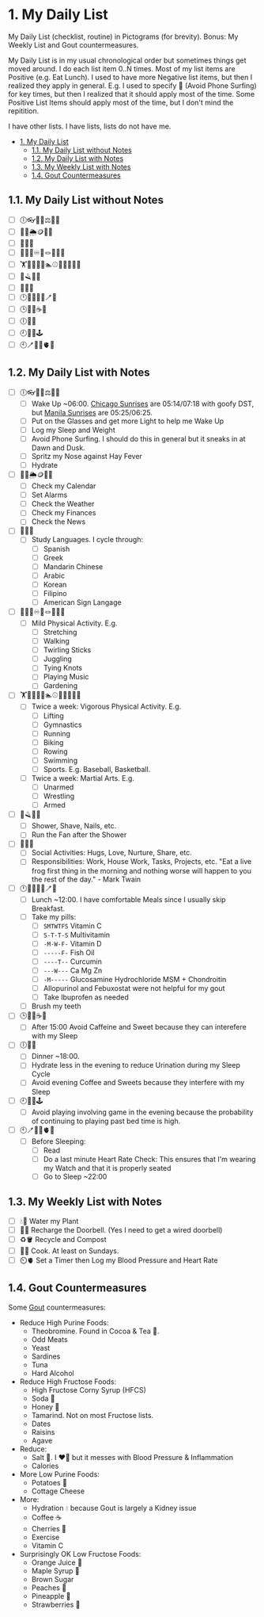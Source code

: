 # 1. My Daily List

My Daily List (checklist, routine) in Pictograms (for brevity). Bonus: My Weekly List and Gout countermeasures.

My Daily List is in my usual chronological order but sometimes things get moved around. I do each list item 0..N times. Most of my list items are Positive (e.g. Eat Lunch). I used to have more Negative list items, but then I realized they apply in general. E.g. I used to specify 📵 (Avoid Phone Surfing) for key times, but then I realized that it should apply most of the time. Some Positive List Items should apply most of the time, but I don't mind the repitition.

I have other lists. I have lists, lists do not have me.

- [1. My Daily List](#1-my-daily-list)
  - [1.1. My Daily List without Notes](#11-my-daily-list-without-notes)
  - [1.2. My Daily List with Notes](#12-my-daily-list-with-notes)
  - [1.3. My Weekly List with Notes](#13-my-weekly-list-with-notes)
  - [1.4. Gout Countermeasures](#14-gout-countermeasures)

## 1.1. My Daily List without Notes

- [ ] 🕕👓🔆😴⚖️👃💧
- [ ] 📆⏰🌦️🪙📰💧
- [ ] 🦉🤟💧
- [ ] 🖖🚶🏽♾️🤹🪢🎵🌱💧
- [ ] 🏋️🤸🏃🚴🚣🏊⚾🏀✊🤼🤺💧
- [ ] 🚿🪒💨💧
- [ ] 🤗🐸💧
- [ ] 🕛🤗🍴💧💊🪥💧
- [ ] 🕒🤗🚫☕🍬
- [ ] 🕕🤗🍴
- [ ] 🕘🤗🚫🕹️
- [ ] 🕙🪥🤗📖🫀😴

## 1.2. My Daily List with Notes

- [ ] 🕕👓🔆😴⚖️👃💧
  - [ ] Wake Up ~06:00. [Chicago Sunrises](https://www.timeanddate.com/sun/usa/chicago) are 05:14/07:18 with goofy DST, but [Manila Sunrises](https://www.timeanddate.com/sun/philippines/manila) are 05:25/06:25.
  - [ ] Put on the Glasses and get more Light to help me Wake Up
  - [ ] Log my Sleep and Weight
  - [ ] Avoid Phone Surfing. I should do this in general but it sneaks in at Dawn and Dusk.
  - [ ] Spritz my Nose against Hay Fever
  - [ ] Hydrate
- [ ] 📆⏰🌦️🪙📰💧
  - [ ] Check my Calendar
  - [ ] Set Alarms
  - [ ] Check the Weather
  - [ ] Check my Finances
  - [ ] Check the News
- [ ] 🦉🤟💧
  - [ ] Study Languages. I cycle through:
    - [ ] Spanish
    - [ ] Greek
    - [ ] Mandarin Chinese
    - [ ] Arabic
    - [ ] Korean
    - [ ] Filipino
    - [ ] American Sign Langage
- [ ] 🖖🚶🏽♾️🤹🪢🎵🌱💧
  - [ ] Mild Physical Activity. E.g.
    - [ ] Stretching
    - [ ] Walking
    - [ ] Twirling Sticks
    - [ ] Juggling
    - [ ] Tying Knots
    - [ ] Playing Music
    - [ ] Gardening
- [ ] 🏋️🤸🏃🚴🚣🏊⚾🏀✊🤼🤺💧
  - [ ] Twice a week: Vigorous Physical Activity. E.g.
    - [ ] Lifting
    - [ ] Gymnastics
    - [ ] Running
    - [ ] Biking
    - [ ] Rowing
    - [ ] Swimming
    - [ ] Sports. E.g. Baseball, Basketball.
  - [ ] Twice a week: Martial Arts. E.g.
    - [ ] Unarmed
    - [ ] Wrestling
    - [ ] Armed
- [ ] 🚿🪒💨💧
  - [ ] Shower, Shave, Nails, etc.
  - [ ] Run the Fan after the Shower
- [ ] 🤗🐸💧
  - [ ] Social Activities: Hugs, Love, Nurture, Share, etc.
  - [ ] Responsibilities: Work, House Work, Tasks, Projects, etc. "Eat a live frog first thing in the morning and nothing worse will happen to you the rest of the day." - Mark Twain
- [ ] 🕛🤗🍴💧💊🪥💧
  - [ ] Lunch ~12:00. I have comfortable Meals since I usually skip Breakfast.
  - [ ] Take my pills:
    - [ ] `SMTWTFS` Vitamin C
    - [ ] `S-T-T-S` Multivitamin
    - [ ] `-M-W-F-` Vitamin D
    - [ ] `-----F-` Fish Oil
    - [ ] `----T--` Curcumin
    - [ ] `---W---` Ca Mg Zn
    - [ ] `-M-----` Glucosamine Hydrochloride MSM + Chondroitin
    - [ ] Allopurinol and Febuxostat were not helpful for my gout
    - [ ] Take Ibuprofen as needed
  - [ ] Brush my teeth
- [ ] 🕒🤗🚫☕🍬
  - [ ] After 15:00 Avoid Caffeine and Sweet because they can interefere with my Sleep
- [ ] 🕕🤗🍴
  - [ ] Dinner ~18:00.
  - [ ] Hydrate less in the evening to reduce Urination during my Sleep Cycle
  - [ ] Avoid evening Coffee and Sweets because they interfere with my Sleep
- [ ] 🕘🤗🚫🕹️
  - [ ] Avoid playing involving game in the evening because the probability of continuing to playing past bed time is high.
- [ ] 🕙🪥🤗📖🫀😴
  - [ ] Before Sleeping:
    - [ ] Read
    - [ ] Do a last minute Heart Rate Check: This ensures that I'm wearing my Watch and that it is properly seated
    - [ ] Go to Sleep ~22:00

## 1.3. My Weekly List with Notes

- [ ] 💧🌱 Water my Plant
- [ ] 🚪🔔 Recharge the Doorbell. (Yes I need to get a wired doorbell)
- [ ] ♻️🪣 Recycle and Compost
- [ ] 👨‍🍳 Cook. At least on Sundays.
- [ ] ⏲️🫀 Set a Timer then Log my Blood Pressure and Heart Rate

## 1.4. Gout Countermeasures

Some [Gout](https://en.wikipedia.org/wiki/Gout) countermeasures:

- Reduce High Purine Foods:
  - Theobromine. Found in Cocoa & Tea 🍵.
  - Odd Meats
  - Yeast
  - Sardines
  - Tuna
  - Hard Alcohol
- Reduce High Fructose Foods:
  - High Fructose Corny Syrup (HFCS)
  - Soda 🥤
  - Honey 🍯
  - Tamarind. Not on most Fructose lists.
  - Dates
  - Raisins
  - Agave
- Reduce:
  - Salt 🧂. I ❤️🧂 but it messes with Blood Pressure & Inflammation
  - Calories
- More Low Purine Foods:
  - Potatoes 🥔
  - Cottage Cheese
- More:
  - Hydration 💧 because Gout is largely a Kidney issue
  - Coffee ☕
  - Cherries 🍒
  - Exercise
  - Vitamin C
- Surprisingly OK Low Fructose Foods:
  - Orange Juice 🍊
  - Maple Syrup 🍁
  - Brown Sugar
  - Peaches 🍑
  - Pineapple 🍍
  - Strawberries 🍓
